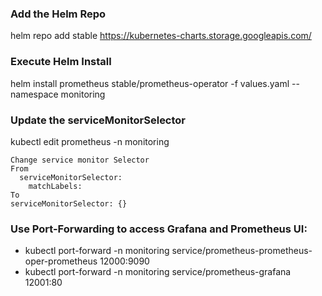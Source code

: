 ### Add the Helm Repo
helm repo add stable https://kubernetes-charts.storage.googleapis.com/

### Execute Helm Install
helm install prometheus stable/prometheus-operator -f values.yaml --namespace monitoring

### Update the serviceMonitorSelector
kubectl edit prometheus -n monitoring
```
Change service monitor Selector
From
  serviceMonitorSelector:
    matchLabels: 
To
serviceMonitorSelector: {}
```

### Use Port-Forwarding to access Grafana and Prometheus UI:
* kubectl port-forward -n monitoring service/prometheus-prometheus-oper-prometheus 12000:9090
* kubectl port-forward -n monitoring service/prometheus-grafana 12001:80
